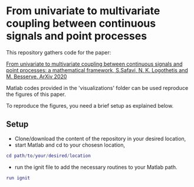 # From univariate to multivariate coupling between continuous signals and point processes

This repository gathers code for the paper:

[From univariate to multivariate coupling between continuous signals and point processes: a mathematical framework, S.Safavi, N. K. Logothetis and M. Besserve. ArXiv 2020](https://arxiv.org/abs/2005.04034)

Matlab codes provided in the 'visualizations' folder can be used reproduce the figures of this paper.

To reproduce the figures, you need a brief setup as explained below.

## Setup
- Clone/download the content of the repository in your desired location,
- start Matlab and cd to your chosesn location,
```Matlab
cd path/to/your/desired/location
```
- run the ignit file to add the necessary routines to your Matlab path.
```Matlab
run ignit
```

